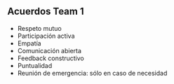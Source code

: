 ## Acuerdos Team 1
- Respeto mutuo
- Participación activa
- Empatía
- Comunicación abierta
- Feedback constructivo
- Puntualidad
- Reunión de emergencia: sólo en caso de necesidad 